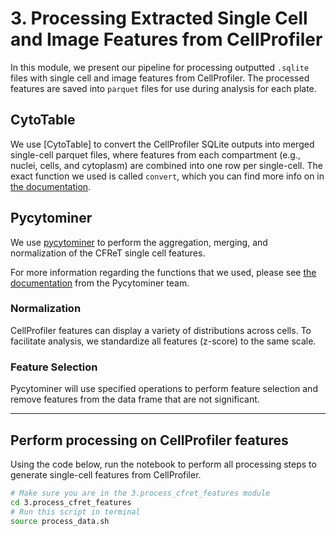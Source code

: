 # 3. Processing Extracted Single Cell and Image Features from CellProfiler

In this module, we present our pipeline for processing outputted `.sqlite` files with single cell and image features from CellProfiler.
The processed features are saved into `parquet` files for use during analysis for each plate.

## CytoTable

We use [CytoTable] to convert the CellProfiler SQLite outputs into merged single-cell parquet files, where features from each compartment (e.g., nuclei, cells, and cytoplasm) are combined into one row per single-cell.
The exact function we used is called `convert`, which you can find more info on in [the documentation](https://cytomining.github.io/CytoTable/python-api.html#module-cytotable.convert).

## Pycytominer

We use [pycytominer](https://github.com/cytomining/pycytominer) to perform the aggregation, merging, and normalization of the CFReT single cell features.

For more information regarding the functions that we used, please see [the documentation](https://pycytominer.readthedocs.io/en/latest/pycytominer.cyto_utils.html#pycytominer.cyto_utils.cells.SingleCells.merge_single_cells) from the Pycytominer team.

### Normalization

CellProfiler features can display a variety of distributions across cells.
To facilitate analysis, we standardize all features (z-score) to the same scale.

### Feature Selection

Pycytominer will use specified operations to perform feature selection and remove features from the data frame that are not significant.

---

## Perform processing on CellProfiler features

Using the code below, run the notebook to perform all processing steps to generate single-cell features from CellProfiler.

```bash
# Make sure you are in the 3.process_cfret_features module
cd 3.process_cfret_features
# Run this script in terminal
source process_data.sh
```
